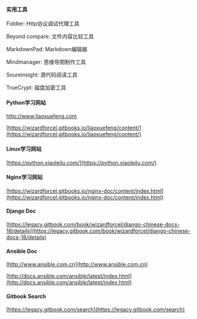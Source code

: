 #### 实用工具

Fiddler:                Http协议调试代理工具

Beyond compare:     文件内容比较工具

MarkdownPad:    Markdown编辑器

Mindmanager:       思维导图制作工具

Soureinsight:      源代码阅读工具

TrueCrypt:           磁盘加密工具

#### **Python学习网站**

[http://www.liaoxuefeng.com ](http://www.liaoxuefeng.com)

[https://wizardforcel.gitbooks.io/liaoxuefeng/content/](https://wizardforcel.gitbooks.io/liaoxuefeng/content/)

#### **Linux学习网站**

[https://python.xiaoleilu.com/](https://python.xiaoleilu.com/)

#### Nginx**学习网站**

[https://wizardforcel.gitbooks.io/nginx-doc/content/index.html](https://wizardforcel.gitbooks.io/nginx-doc/content/index.html)

#### Django Doc

[https://legacy.gitbook.com/book/wizardforcel/django-chinese-docs-18/details](https://legacy.gitbook.com/book/wizardforcel/django-chinese-docs-18/details)

#### **Ansible Doc**

[http://www.ansible.com.cn](http://www.ansible.com.cn)

[http://docs.ansible.com/ansible/latest/index.html](http://docs.ansible.com/ansible/latest/index.html)

#### Gitbook Search

[https://legacy.gitbook.com/search](https://legacy.gitbook.com/search)



